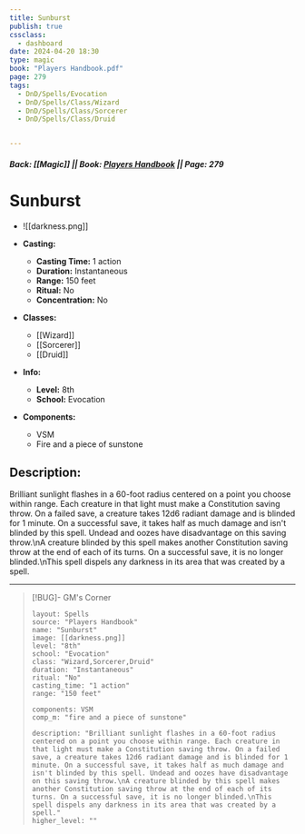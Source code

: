 ```yaml
---
title: Sunburst
publish: true
cssclass:
  - dashboard
date: 2024-04-20 18:30
type: magic
book: "Players Handbook.pdf"
page: 279
tags:
  - DnD/Spells/Evocation
  - DnD/Spells/Class/Wizard
  - DnD/Spells/Class/Sorcerer
  - DnD/Spells/Class/Druid


---
```


##### Back: [[Magic]] || Book: [Players Handbook](https://drive.google.com/drive/folders/1O5bhpYizcIT5xxAoLOuzCRht_PVS7VSG?usp=sharing) || Page: 279

# Sunburst
- ![[darkness.png]]
- **Casting:**
    - **Casting Time:** 1 action
    - **Duration:** Instantaneous
    - **Range:** 150 feet
    - **Ritual:** No
    - **Concentration:** No
- **Classes:**
    - [[Wizard]]
    - [[Sorcerer]]
    - [[Druid]]

- **Info:**
    - **Level:** 8th
    - **School:** Evocation
- **Components:**
    - VSM
    - Fire and a piece of sunstone

## Description:
Brilliant sunlight flashes in a 60-foot radius centered on a point you choose within range. Each creature in that light must make a Constitution saving throw. On a failed save, a creature takes 12d6 radiant damage and is blinded for 1 minute. On a successful save, it takes half as much damage and isn't blinded by this spell. Undead and oozes have disadvantage on this saving throw.\nA creature blinded by this spell makes another Constitution saving throw at the end of each of its turns. On a successful save, it is no longer blinded.\nThis spell dispels any darkness in its area that was created by a spell.



---

> [!BUG]- GM's Corner
>
> ```statblock
> layout: Spells
> source: "Players Handbook"
> name: "Sunburst"
> image: [[darkness.png]]
> level: "8th"
> school: "Evocation"
> class: "Wizard,Sorcerer,Druid"
> duration: "Instantaneous"
> ritual: "No"
> casting_time: "1 action"
> range: "150 feet"
>
> components: VSM
> comp_m: "fire and a piece of sunstone"
>
> description: "Brilliant sunlight flashes in a 60-foot radius centered on a point you choose within range. Each creature in that light must make a Constitution saving throw. On a failed save, a creature takes 12d6 radiant damage and is blinded for 1 minute. On a successful save, it takes half as much damage and isn't blinded by this spell. Undead and oozes have disadvantage on this saving throw.\nA creature blinded by this spell makes another Constitution saving throw at the end of each of its turns. On a successful save, it is no longer blinded.\nThis spell dispels any darkness in its area that was created by a spell."
> higher_level: ""
> ```
